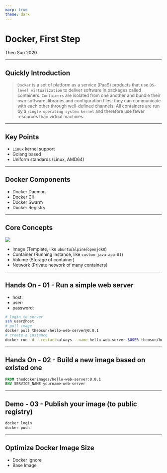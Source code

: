 ```yaml
---
marp: true
theme: dark
---
```


# Docker, First Step

Theo Sun
2020

---

## Quickly Introduction

> `Docker` is a set of platform as a service (PaaS) products that use `OS-level virtualization` to deliver software in packages called containers. `Containers` are isolated from one another and bundle their own software, libraries and configuration files; they can communicate with each other through well-defined channels. All containers are run by a `single operating system kernel` and therefore use fewer resources than virtual machines.

---

## Key Points

- `Linux` kernel support
- Golang based
- Uniform standards (Linux, AMD64)

---

## Docker Components

- Docker Daemon
- Docker Cli
- Docker Swarm
- Docker Registry

---

## Core Concepts

![](https://res.cloudinary.com/digf90pwi/image/upload/v1609739230/docker-lifecycle_c0b9ia.png)

- Image (Template, like `ubuntu`/`alpine`/`openjdk8`)
- Container (Running instance, like `custom-java-app-01`)
- Volume (Storage of container)
- Network (Private network of many containers)

---

## Hands On - 01 - Run a simple web server

- host:
- user:
- password:

```bash
# login to server
ssh user@host 
# pull image
docker pull theosun/hello-web-server@0.0.1 
# create a instance
docker run -d --restart=always --name hello-web-server-$USER theosun/hello-web-server@0.0.1
```

---

## Hands On - 02 - Build a new image based on existed one

```Dockerfile
FROM thedockerimages/hello-web-server:0.0.1
ENV SERVICE_NAME yourname-web-server
```

---

## Demo - 03 - Publish your image (to public registry)

```bash
docker login
docker push
```

---

## Optimize Docker Image Size

* Docker Ignore
* Base Image